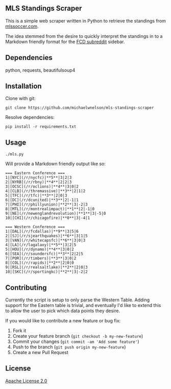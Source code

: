 ## MLS Standings Scraper

This is a simple web scraper written in Python to retrieve the standings from [mlssoccer.com][1].

The idea stemmed from the desire to quickly interpret the standings in to a Markdown friendly format for the [FCD subreddit][2] sidebar.

## Dependencies

python, requests, beautifulsoup4

## Installation

Clone with git:

```
git clone https://github.com/michaelwnelson/mls-standings-scraper
```

Resolve dependencies:

```
pip install -r requirements.txt
```

## Usage

```
./mls.py
```

Will provide a Markdown friendly output like so:

```
=== Eastern Conference ===
1|[NYC](/r/nycfc)|**5**|3|2|3
2|[NYRB](/r/rbny)|**4**|2|2|3
3|[OCSC](/r/oclions)|**4**|3|0|2
4|[CLB](/r/thremassive)|**3**|2|1|2
5|[TFC](/r/tfc)|**3**|2|0|3
6|[DC](/r/dcunited)|**3**|2|-1|1
7|[PHI](/r/phillyunion)|**2**|3|-2|3
8|[MTL](/r/montrealimpact)|**1**|2|-1|0
9|[NE](/r/newenglandrevolution)|**1**|3|-5|0
10|[CHI](/r/chicagofire)|**0**|3|-4|1

=== Western Conference ===
1|[DAL](/r/fcdallas)|**9**|3|5|6
2|[SJ](/r/sjearthquakes)|**6**|3|1|5
3|[VAN](/r/whitecapsfc)|**6**|3|0|3
4|[LA](/r/lagalaxy)|**5**|3|2|5
5|[HOU](/r/dynamo)|**4**|3|0|2
6|[SEA](/r/soundersfc)|**3**|2|2|5
7|[POR](/r/timbers)|**3**|3|0|2
8|[COL](/r/rapids)|**2**|2|0|0
9|[RSL](/r/realsaltlake)|**2**|2|0|3
10|[SKC](/r/sportingkc)|**2**|3|-2|2
```

## Contributing

Currently the script is setup to only parse the Western Table. Adding support for the Eastern table is trivial, and eventually I'd like to extend this to allow the user to pick which data points they desire.

If you would like to contribute a new feature or bug fix:

1. Fork it
2. Create your feature branch (`git checkout -b my-new-feature`)
3. Commit your changes (`git commit -am 'Add some feature'`)
3. Push to the branch (`git push origin my-new-feature`)
4. Create a new Pull Request

## License
[Apache License 2.0][3]

[1]: http://www.mlssoccer.com/
[2]: http://www.reddit.com/r/fcdallas/
[3]: http://www.apache.org/licenses/LICENSE-2.0
